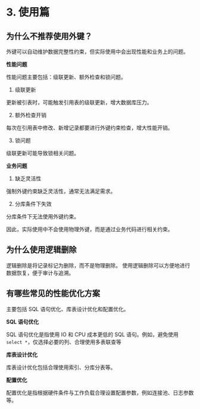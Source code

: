 # 3. 使用篇
## 为什么不推荐使用外键？
外键可以自动维护数据完整性约束，但实际使用中会出现性能和业务上的问题。

**性能问题**

性能问题主要包括：级联更新、额外检查和锁问题。

1. 级联更新

更新被引表时，可能触发引用表的级联更新，增大数据库压力。

2. 额外检查开销

每次在引用表中修改、新增记录都要进行外键约束检查，增大性能开销。

3. 锁问题

级联更新可能导致锁相关问题。

**业务问题**

1. 缺乏灵活性

强制外键约束缺乏灵活性，通常无法满足需求。

2. 分库条件下失效

分库条件下无法使用外键约束。

因此，实际使用中不会使用物理外键，而是通过业务代码进行相关约束。

## 为什么使用逻辑删除
逻辑删除是将记录标记为删除，而不是物理删除。
使用逻辑删除可以方便地进行数据恢复，便于审计与追溯。

## 有哪些常见的性能优化方案
主要包括 SQL 语句优化、库表设计优化和配置优化。

**SQL 语句优化**

SQL 语句优化是指使用 IO 和 CPU 成本更低的 SQL 语句。例如，避免使用 `select *`，仅选择必要的列、合理使用多表联查等

**库表设计优化**

库表设计优化包括合理使用索引、分库分表等。

**配置优化**

配置优化是指根据硬件条件与工作负载合理设置配置参数，例如连接池、日志参数等。

